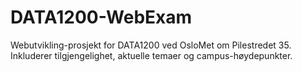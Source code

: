 # DATA1200-WebExam
Webutvikling-prosjekt for DATA1200 ved OsloMet om Pilestredet 35. Inkluderer tilgjengelighet, aktuelle temaer og campus-høydepunkter.

